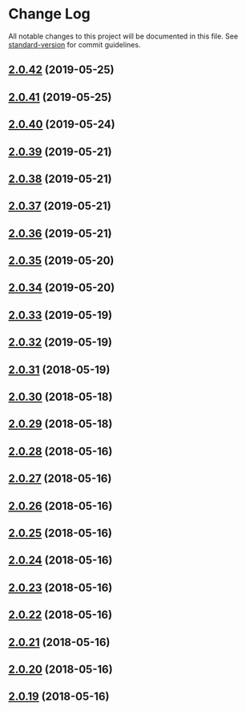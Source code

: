# Change Log

All notable changes to this project will be documented in this file. See [standard-version](https://github.com/conventional-changelog/standard-version) for commit guidelines.

<a name="2.0.42"></a>
## [2.0.42](https://github.com/rainlst/neuron-fiber/compare/v2.0.41...v2.0.42) (2019-05-25)



<a name="2.0.41"></a>
## [2.0.41](https://github.com/rainlst/neuron-fiber/compare/v2.0.40...v2.0.41) (2019-05-25)



<a name="2.0.40"></a>
## [2.0.40](https://github.com/rainlst/neuron-fiber/compare/v2.0.39...v2.0.40) (2019-05-24)



<a name="2.0.39"></a>
## [2.0.39](https://github.com/rainlst/neuron-fiber/compare/v2.0.38...v2.0.39) (2019-05-21)



<a name="2.0.38"></a>
## [2.0.38](https://github.com/rainlst/neuron-fiber/compare/v2.0.37...v2.0.38) (2019-05-21)



<a name="2.0.37"></a>
## [2.0.37](https://github.com/rainlst/neuron-fiber/compare/v2.0.36...v2.0.37) (2019-05-21)



<a name="2.0.36"></a>
## [2.0.36](https://github.com/rainlst/neuron-fiber/compare/v2.0.35...v2.0.36) (2019-05-21)



<a name="2.0.35"></a>
## [2.0.35](https://github.com/rainlst/neuron-fiber/compare/v2.0.34...v2.0.35) (2019-05-20)



<a name="2.0.34"></a>
## [2.0.34](https://github.com/rainlst/neuron-fiber/compare/v2.0.33...v2.0.34) (2019-05-20)



<a name="2.0.33"></a>
## [2.0.33](https://github.com/rainlst/neuron-fiber/compare/v2.0.32...v2.0.33) (2019-05-19)



<a name="2.0.32"></a>
## [2.0.32](https://github.com/rainlst/neuron-fiber/compare/v2.0.31...v2.0.32) (2019-05-19)



<a name="2.0.31"></a>
## [2.0.31](https://github.com/rainlst/neuron-fiber/compare/v2.0.30...v2.0.31) (2018-05-19)



<a name="2.0.30"></a>
## [2.0.30](https://github.com/rainlst/neuron-fiber/compare/v2.0.29...v2.0.30) (2018-05-18)



<a name="2.0.29"></a>
## [2.0.29](https://github.com/rainlst/neuron-fiber/compare/v2.0.28...v2.0.29) (2018-05-18)



<a name="2.0.28"></a>
## [2.0.28](https://github.com/rainlst/neuron-fiber/compare/v2.0.27...v2.0.28) (2018-05-16)



<a name="2.0.27"></a>
## [2.0.27](https://github.com/rainlst/neuron-fiber/compare/v2.0.26...v2.0.27) (2018-05-16)



<a name="2.0.26"></a>
## [2.0.26](https://github.com/rainlst/neuron-fiber/compare/v2.0.25...v2.0.26) (2018-05-16)



<a name="2.0.25"></a>
## [2.0.25](https://github.com/rainlst/neuron-fiber/compare/v2.0.24...v2.0.25) (2018-05-16)



<a name="2.0.24"></a>
## [2.0.24](https://github.com/rainlst/neuron-fiber/compare/v2.0.23...v2.0.24) (2018-05-16)



<a name="2.0.23"></a>
## [2.0.23](https://github.com/rainlst/neuron-fiber/compare/v2.0.22...v2.0.23) (2018-05-16)



<a name="2.0.22"></a>
## [2.0.22](https://github.com/rainlst/neuron-fiber/compare/v2.0.21...v2.0.22) (2018-05-16)



<a name="2.0.21"></a>
## [2.0.21](https://github.com/rainlst/neuron-fiber/compare/v2.0.20...v2.0.21) (2018-05-16)



<a name="2.0.20"></a>
## [2.0.20](https://github.com/rainlst/neuron-fiber/compare/v2.0.19...v2.0.20) (2018-05-16)



<a name="2.0.19"></a>
## [2.0.19](https://github.com/rainlst/neuron-fiber/compare/v2.0.11...v2.0.19) (2018-05-16)

